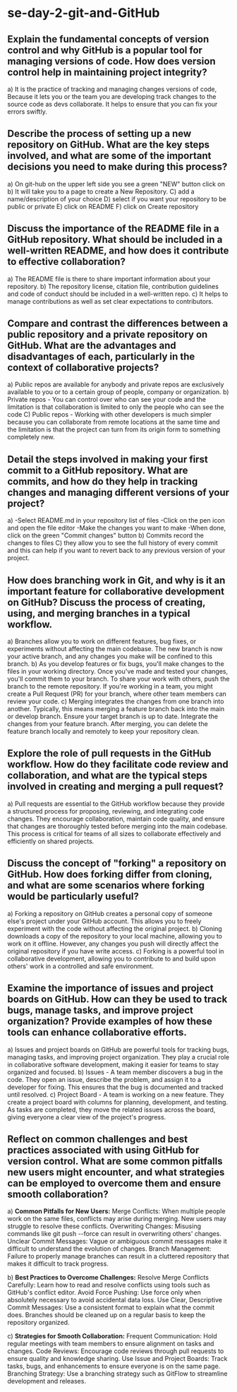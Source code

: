 # se-day-2-git-and-GitHub
## Explain the fundamental concepts of version control and why GitHub is a popular tool for managing versions of code. How does version control help in maintaining project integrity?
a) It is the practice of tracking and managing changes versions of code,  Because it lets you or the team you are developing track changes to the source code as devs collaborate. It helps to ensure that you can fix your errors swiftly.

## Describe the process of setting up a new repository on GitHub. What are the key steps involved, and what are some of the important decisions you need to make during this process?
a) On git-hub on the upper left side you see a green "NEW" button  click on
b) It will take you to a page to create a New Repository.
C) add a name/description of your choice
D) select if you want your repository to be public or private
E) click on README
F) click on Create repository

## Discuss the importance of the README file in a GitHub repository. What should be included in a well-written README, and how does it contribute to effective collaboration?
a) The README file is there to share important information about your repository. 
b) The repository license, citation file, contribution guidelines and code of conduct should be included in a well-written repo.
c) It helps to manage contributions as well as set clear expectations to contributors.

## Compare and contrast the differences between a public repository and a private repository on GitHub. What are the advantages and disadvantages of each, particularly in the context of collaborative projects?
a) Public repos are available for anybody and private repos are exclusively available to you or to a certain group of people, company or organization.
b) Private repos - You can control over who can see your code and the limitation is that collaboration is limited to only the people who can see the code
C) Public repos - Working with other developers is much simpler because you can collaborate from remote locations at the same time  and the limitation is that the project can turn from its origin form to something completely new.

## Detail the steps involved in making your first commit to a GitHub repository. What are commits, and how do they help in tracking changes and managing different versions of your project?
a)  -Select README.md in your repository list of files
    -Click on the pen icon and open the file editor
    -Make the changes you want to make 
    -When done, click on the green "Commit changes" button
b) Commits record the changes to files
C) they allow you to see the full history of every commit and this can help if you want to revert back to any previous version of your project.

## How does branching work in Git, and why is it an important feature for collaborative development on GitHub? Discuss the process of creating, using, and merging branches in a typical workflow.
a) Branches allow you to work on different features, bug fixes, or experiments without affecting the main codebase. The new branch is now your active branch, and any changes you make will be confined to this branch.
b) As you develop features or fix bugs, you'll make changes to the files in your working directory. Once you've made and tested your changes, you'll commit them to your branch. To share your work with others, push the branch to the remote repository. If you're working in a team, you might create a Pull Request (PR) for your branch, where other team members can review your code.
c) Merging integrates the changes from one branch into another. Typically, this means merging a feature branch back into the main or develop branch. Ensure your target branch is up to date. Integrate the changes from your feature branch. After merging, you can delete the feature branch locally and remotely to keep your repository clean.

## Explore the role of pull requests in the GitHub workflow. How do they facilitate code review and collaboration, and what are the typical steps involved in creating and merging a pull request?
a) Pull requests are essential to the GitHub workflow because they provide a structured process for proposing, reviewing, and integrating code changes. They encourage collaboration, maintain code quality, and ensure that changes are thoroughly tested before merging into the main codebase. This process is critical for teams of all sizes to collaborate effectively and efficiently on shared projects.
## Discuss the concept of "forking" a repository on GitHub. How does forking differ from cloning, and what are some scenarios where forking would be particularly useful?
a) Forking a repository on GitHub creates a personal copy of someone else's project under your GitHub account. This allows you to freely experiment with the code without affecting the original project.
b) Cloning downloads a copy of the repository to your local machine, allowing you to work on it offline. However, any changes you push will directly affect the original repository if you have write access.
c) Forking is a powerful tool in collaborative development, allowing you to contribute to and build upon others' work in a controlled and safe environment.
## Examine the importance of issues and project boards on GitHub. How can they be used to track bugs, manage tasks, and improve project organization? Provide examples of how these tools can enhance collaborative efforts.
a) Issues and project boards on GitHub are powerful tools for tracking bugs, managing tasks, and improving project organization. They play a crucial role in collaborative software development, making it easier for teams to stay organized and focused.
b) Issues - A team member discovers a bug in the code. They open an issue, describe the problem, and assign it to a developer for fixing. This ensures that the bug is documented and tracked until resolved.
c) Project Board - A team is working on a new feature. They create a project board with columns for planning, development, and testing. As tasks are completed, they move the related issues across the board, giving everyone a clear view of the project's progress.
## Reflect on common challenges and best practices associated with using GitHub for version control. What are some common pitfalls new users might encounter, and what strategies can be employed to overcome them and ensure smooth collaboration?
a) **Common Pitfalls for New Users:**
Merge Conflicts: When multiple people work on the same files, conflicts may arise during merging. New users may struggle to resolve these conflicts.
Overwriting Changes: Misusing commands like git push --force can result in overwriting others' changes.
Unclear Commit Messages: Vague or ambiguous commit messages make it difficult to understand the evolution of changes.
Branch Management: Failure to properly manage branches can result in a cluttered repository that makes it difficult to track progress.

b) **Best Practices to Overcome Challenges:**
Resolve Merge Conflicts Carefully: Learn how to read and resolve conflicts using tools such as GitHub's conflict editor.
Avoid Force Pushing: Use force only when absolutely necessary to avoid accidental data loss.
Use Clear, Descriptive Commit Messages: Use a consistent format to explain what the commit does.
Branches should be cleaned up on a regular basis to keep the repository organized.

c) **Strategies for Smooth Collaboration:**
Frequent Communication: Hold regular meetings with team members to ensure alignment on tasks and changes.
Code Reviews: Encourage code reviews through pull requests to ensure quality and knowledge sharing.
Use Issue and Project Boards: Track tasks, bugs, and enhancements to ensure everyone is on the same page.
Branching Strategy: Use a branching strategy such as GitFlow to streamline development and releases.
